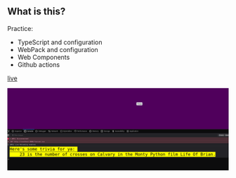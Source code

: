## What is this?

Practice:

- TypeScript and configuration
- WebPack and configuration
- Web Components
- Github actions

[live](https://willemverbuyst.github.io/numbers-trivia/)

![screenshot](./img/screenshot.png)
